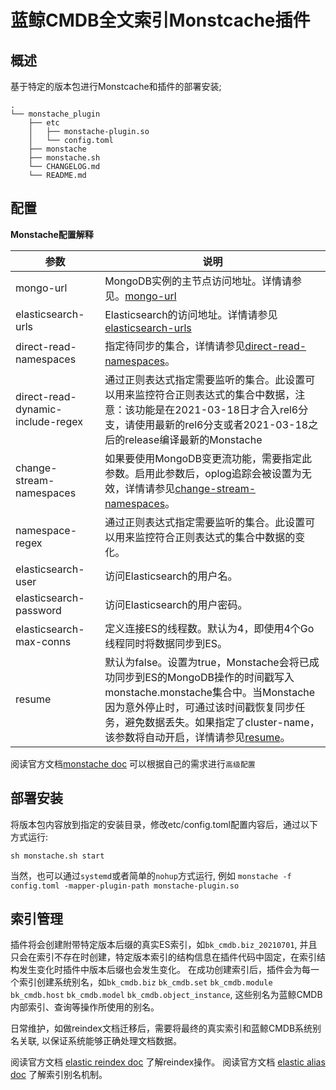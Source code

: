 蓝鲸CMDB全文索引Monstcache插件
==============================

## 概述

基于特定的版本包进行Monstcache和插件的部署安装;

```shell
.
└── monstache_plugin
    ├── etc
    │   ├── monstache-plugin.so
    │   └── config.toml
    ├── monstache
    ├── monstache.sh
    └── CHANGELOG.md
    └── README.md
```

## 配置

**Monstache配置解释**

| 参数                              | 说明                                                                                                                                                                                                                                                                                               |
| --------------------------------- | -------------------------------------------------------------------------------------------------------------------------------------------------------------------------------------------------------------------------------------------------------------------------------------------------- |
| mongo-url                         | MongoDB实例的主节点访问地址。详情请参见。[mongo-url](https://rwynn.github.io/monstache-site/config/#mongo-url)                                                                                                                                                                                     |
| elasticsearch-urls                | Elasticsearch的访问地址。详情请参见 [elasticsearch-urls](https://rwynn.github.io/monstache-site/config/#elasticsearch-urls)                                                                                                                                                                        |
| direct-read-namespaces            | 指定待同步的集合，详情请参见[direct-read-namespaces](https://rwynn.github.io/monstache-site/config/#direct-read-namespaces)。                                                                                                                                                                      |
| direct-read-dynamic-include-regex | 通过正则表达式指定需要监听的集合。此设置可以用来监控符合正则表达式的集合中数据，注意：该功能是在2021-03-18日才合入rel6分支，请使用最新的rel6分支或者2021-03-18之后的release编译最新的Monstache                                                                                                     |
| change-stream-namespaces          | 如果要使用MongoDB变更流功能，需要指定此参数。启用此参数后，oplog追踪会被设置为无效，详情请参见[change-stream-namespaces](https://rwynn.github.io/monstache-site/config/#change-stream-namespaces)。                                                                                                |
| namespace-regex                   | 通过正则表达式指定需要监听的集合。此设置可以用来监控符合正则表达式的集合中数据的变化。                                                                                                                                                                                                             |
| elasticsearch-user                | 访问Elasticsearch的用户名。                                                                                                                                                                                                                                                                        |
| elasticsearch-password            | 访问Elasticsearch的用户密码。                                                                                                                                                                                                                                                                      |
| elasticsearch-max-conns           | 定义连接ES的线程数。默认为4，即使用4个Go线程同时将数据同步到ES。                                                                                                                                                                                                                                   |
| resume                            | 默认为false。设置为true，Monstache会将已成功同步到ES的MongoDB操作的时间戳写入monstache.monstache集合中。当Monstache因为意外停止时，可通过该时间戳恢复同步任务，避免数据丢失。如果指定了cluster-name，该参数将自动开启，详情请参见[resume](https://rwynn.github.io/monstache-site/config/#resume)。 |

阅读官方文档[monstache doc](https://rwynn.github.io/monstache-site/config/) 可以根据自己的需求进行`高级配置`

## 部署安装

将版本包内容放到指定的安装目录，修改etc/config.toml配置内容后，通过以下方式运行:

```shell
sh monstache.sh start
```

当然，也可以通过`systemd`或者简单的`nohup`方式运行, 例如 `monstache -f config.toml -mapper-plugin-path monstache-plugin.so`

## 索引管理

插件将会创建附带特定版本后缀的真实ES索引，如`bk_cmdb.biz_20210701`, 并且只会在索引不存在时创建，特定版本索引的结构信息在插件代码中固定，在索引结构发生变化时插件中版本后缀也会发生变化。
在成功创建索引后，插件会为每一个索引创建系统别名，如`bk_cmdb.biz` `bk_cmdb.set` `bk_cmdb.module` `bk_cmdb.host` `bk_cmdb.model` `bk_cmdb.object_instance`, 这些别名为蓝鲸CMDB内部索引、查询等操作所使用的别名。

日常维护，如做reindex文档迁移后，需要将最终的真实索引和蓝鲸CMDB系统别名关联, 以保证系统能够正确处理文档数据。

阅读官方文档 [elastic reindex doc](https://www.elastic.co/guide/en/elasticsearch/reference/current/docs-reindex.html) 了解reindex操作。
阅读官方文档 [elastic alias doc](https://www.elastic.co/guide/en/elasticsearch/reference/current/indices-aliases.html) 了解索引别名机制。
